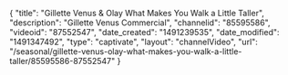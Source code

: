 {
    "title": "Gillette Venus & Olay  What Makes You Walk a Little Taller",
    "description": "Gillette Venus Commercial",
    "channelid": "85595586",
    "videoid": "87552547",
    "date_created": "1491239535",
    "date_modified": "1491347492",
    "type": "captivate",
    "layout": "channelVideo",
    "url": "\/seasonal\/gillette-venus-olay-what-makes-you-walk-a-little-taller\/85595586-87552547"
}